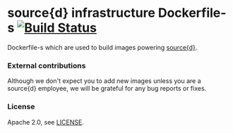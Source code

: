 # source{d} infrastructure Dockerfile-s  [![Build Status](https://travis-ci.com/src-d/infrastructure-dockerfiles.svg?branch=master)](https://travis-ci.com/src-d/infrastructure-dockerfiles)

Dockerfile-s which are used to build images powering [source{d}](https://sourced.tech).

### External contributions

Although we don't expect you to add new images unless you are a source{d} employee, we will be grateful for any bug reports or fixes.

### License

Apache 2.0, see [LICENSE](LICENSE).
